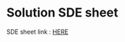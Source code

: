 <h1> Solution SDE sheet </h1>
<p> SDE sheet link : <a href="https://docs.google.com/document/d/1SM92efk8oDl8nyVw8NHPnbGexTS9W-1gmTEYfEurLWQ/edit", target="_blank">HERE</a></p>
